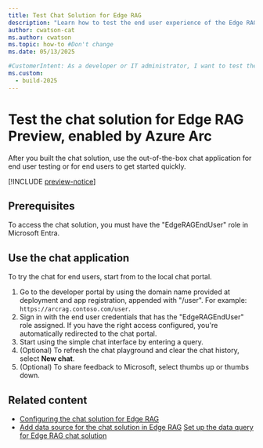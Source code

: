 ```yaml
---
title: Test Chat Solution for Edge RAG
description: "Learn how to test the end user experience of the Edge RAG chat solution to evaluate AI-powered search in hybrid or multicloud environments."
author: cwatson-cat
ms.author: cwatson
ms.topic: how-to #Don't change
ms.date: 05/13/2025

#CustomerIntent: As a developer or IT administrator, I want to test the Edge RAG chat solution by using the out-of-the-box application  so that I can evaluate and demonstrate the capabilities of AI-powered search in a hybrid or multicloud environment.
ms.custom:
  - build-2025
---
```


# Test the chat solution for Edge RAG Preview, enabled by Azure Arc

After you built the chat solution, use the out-of-the-box chat application for end user testing or for end users to get started quickly.

[!INCLUDE [preview-notice](includes/preview-notice.md)]

## Prerequisites

To access the chat solution, you must have the "EdgeRAGEndUser" role in Microsoft Entra.

## Use the chat application

To try the chat for end users, start from to the local chat portal.

1. Go to the developer portal by using the domain name provided at deployment and app registration, appended with "/user". For example: `https://arcrag.contoso.com/user`.
1. Sign in with the end user credentials that has the "EdgeRAGEndUser" role assigned. If you have the right access configured, you're automatically redirected to the chat portal.
1. Start using the simple chat interface by entering a query.
1. (Optional) To refresh the chat playground and clear the chat history, select **New chat**.
1. (Optional) To share feedback to Microsoft, select thumbs up or thumbs down.

## Related content

- [Configuring the chat solution for Edge RAG](build-chat-solution-overview.md)
- [Add data source for the chat solution in Edge RAG](add-data-source.md)
[Set up the data query for Edge RAG chat solution](set-up-data-query.md)

